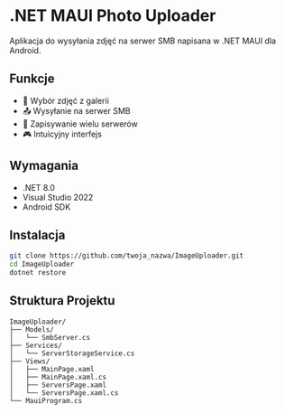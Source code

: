 # .NET MAUI Photo Uploader

Aplikacja do wysyłania zdjęć na serwer SMB napisana w .NET MAUI dla Android.

## Funkcje

- 📸 Wybór zdjęć z galerii
- 📤 Wysyłanie na serwer SMB
- 💾 Zapisywanie wielu serwerów
- 🎮 Intuicyjny interfejs

## Wymagania

- .NET 8.0
- Visual Studio 2022
- Android SDK

## Instalacja

```bash
git clone https://github.com/twoja_nazwa/ImageUploader.git
cd ImageUploader
dotnet restore
```
## Struktura Projektu

```
ImageUploader/
├── Models/
│   └── SmbServer.cs
├── Services/
│   └── ServerStorageService.cs
├── Views/
│   ├── MainPage.xaml
│   ├── MainPage.xaml.cs
│   ├── ServersPage.xaml
│   └── ServersPage.xaml.cs
└── MauiProgram.cs
```
